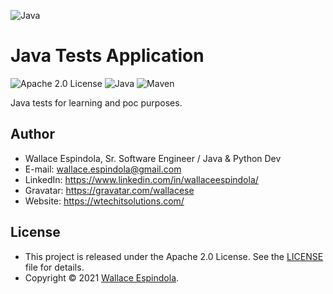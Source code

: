 ![Java](https://cdn.icon-icons.com/icons2/2699/PNG/512/java_logo_icon_168609.png)

# Java Tests Application

![Apache 2.0 License](https://img.shields.io/badge/License-Apache2.0-orange)
![Java](https://img.shields.io/badge/Built_with-Java-blue)
![Maven](https://img.shields.io/badge/Powered_by-Maven-green)

Java tests for learning and poc purposes.

## Author

- Wallace Espindola, Sr. Software Engineer / Java & Python Dev
- E-mail: wallace.espindola@gmail.com
- LinkedIn: https://www.linkedin.com/in/wallaceespindola/
- Gravatar: https://gravatar.com/wallacese
- Website: https://wtechitsolutions.com/

## License

- This project is released under the Apache 2.0 License. See the [LICENSE](LICENSE) file for details.
- Copyright © 2021 [Wallace Espindola](https://github.com/wallaceespindola/).
